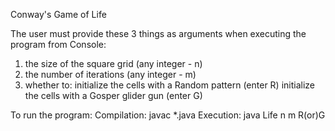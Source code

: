Conway's Game of Life

The user must provide these 3 things as arguments when executing the program from Console:

1) the size of the square grid (any integer - n)
2) the number of iterations (any integer - m)
3) whether to:
  initialize the cells with a Random pattern (enter R)
  initialize the cells with a Gosper glider gun (enter G)

To run the program:
  Compilation:  javac *.java
  Execution:    java Life n m R(or)G
